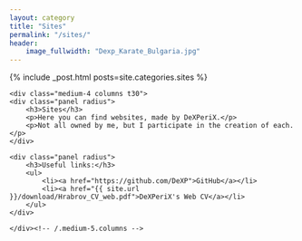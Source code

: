 ```yaml
---
layout: category
title: "Sites"
permalink: "/sites/"
header:
    image_fullwidth: "Dexp_Karate_Bulgaria.jpg" 
---
```

<div class="row">
	<div class="medium-8 columns t30">
		{% include _post.html posts=site.categories.sites %}
	</div><!-- /.medium-7.columns -->

	<div class="medium-4 columns t30">
	<div class="panel radius">
		<h3>Sites</h3>
		<p>Here you can find websites, made by DeXPeriX.</p>
		<p>Not all owned by me, but I participate in the creation of each.</p>
	</div>

	<div class="panel radius">
		<h3>Useful links:</h3>
		<ul>
			<li><a href="https://github.com/DeXP">GitHub</a></li>
			<li><a href="{{ site.url }}/download/Hrabrov_CV_web.pdf">DeXPeriX's Web CV</a></li>
		</ul>
	</div>

	</div><!-- /.medium-5.columns -->
</div><!-- /.row -->
